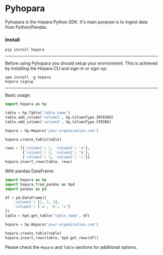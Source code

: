 # Pyhopara

Pyhopara is the Hopara Python SDK. It's main purpose is to ingest data from Python/Pandas.

### Install
```shell
pip install hopara
```

---
Before using Pyhopara you should setup your environment. This is achieved by installing the Hopara CLI and sign-in or sign-up:
```shell
npm install -g hopara
hopara signup
```

---

Basic usage:

```python
import hopara as hp

table = hp.Table('table_name')
table.add_column('column1', hp.ColumnType.INTEGER)
table.add_column('column2', hp.ColumnType.STRING)

hopara = hp.Hopara('your-organization.com')

hopara.create_table(table)

rows = [{'column1': 1, 'column2': 'a'},
        {'column1': 2, 'column2': 'b'},
        {'column1': 3, 'column2': 'c'}]
hopara.insert_rows(table, rows)
```

With pandas DataFrame:

```python
import hopara as hp
import hopara.from_pandas as hpd
import pandas as pd

df = pd.DataFrame({
    'column1': [1, 2, 3],
    'column2': ['a', 'b', 'c']
})
table = hpd.get_table('table_name', df)

hopara = hp.Hopara('your-organization.com')

hopara.create_table(table)
hopara.insert_rows(table, hpd.get_rows(df))
```

Please check the ``Hopara`` and ``Table`` sections for additional options.